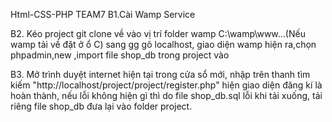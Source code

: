 Html-CSS-PHP
TEAM7
B1.Cài Wamp Service

B2. Kéo project git clone về vào vị trí folder wamp C:\wamp\www\...(Nếu wamp tải về đặt ở ổ C)
sang gg gõ localhost, giao diện wamp hiện ra,chọn phpadmin,new ,import file shop_db trong project vào

B3. Mở trình duyệt internet hiện tại trong cửa sổ mới, nhập trên thanh tìm kiếm "http://localhost/project/project/register.php" hiện giao diện đăng kí là hoàn thành, nếu lỗi không hiện gì thì do file shop_db.sql lỗi khi tải xuống, tải riêng file shop_db đưa lại vào folder project.
